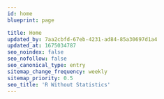 ```yaml
---
id: home
blueprint: page

title: Home
updated_by: 7aa2cbfd-67eb-4231-ad84-85a30697d1a4
updated_at: 1675034787
seo_noindex: false
seo_nofollow: false
seo_canonical_type: entry
sitemap_change_frequency: weekly
sitemap_priority: 0.5
seo_title: 'R Without Statistics'
---
```

